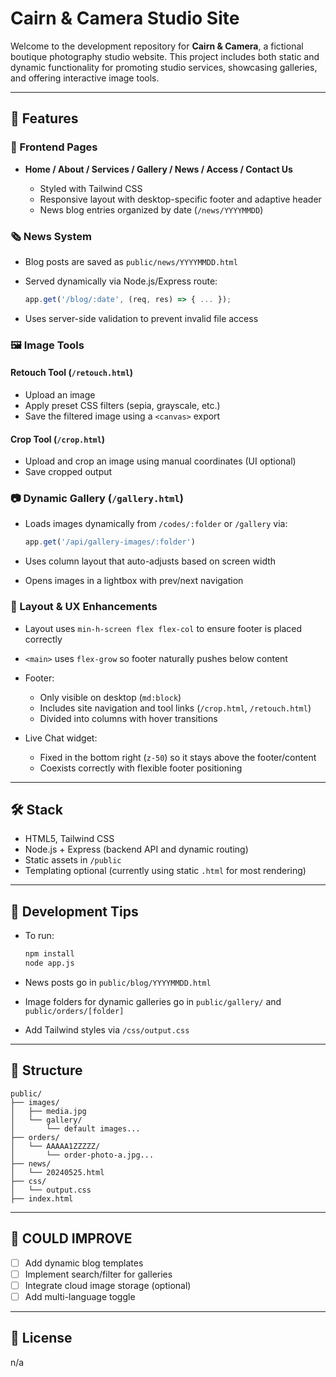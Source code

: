 # Cairn & Camera Studio Site

Welcome to the development repository for **Cairn & Camera**, a fictional boutique photography studio website. This project includes both static and dynamic functionality for promoting studio services, showcasing galleries, and offering interactive image tools.

---

## 🧩 Features

### 📸 Frontend Pages

* **Home / About / Services / Gallery / News / Access / Contact Us**

  * Styled with Tailwind CSS
  * Responsive layout with desktop-specific footer and adaptive header
  * News blog entries organized by date (`/news/YYYYMMDD`)

### 🗞 News System

* Blog posts are saved as `public/news/YYYYMMDD.html`
* Served dynamically via Node.js/Express route:

  ```js
  app.get('/blog/:date', (req, res) => { ... });
  ```
* Uses server-side validation to prevent invalid file access

### 🖼 Image Tools

#### Retouch Tool (`/retouch.html`)

* Upload an image
* Apply preset CSS filters (sepia, grayscale, etc.)
* Save the filtered image using a `<canvas>` export

#### Crop Tool (`/crop.html`)

* Upload and crop an image using manual coordinates (UI optional)
* Save cropped output

### 📷 Dynamic Gallery (`/gallery.html`)

* Loads images dynamically from `/codes/:folder` or `/gallery` via:

  ```js
  app.get('/api/gallery-images/:folder')
  ```
* Uses column layout that auto-adjusts based on screen width
* Opens images in a lightbox with prev/next navigation

### 🧭 Layout & UX Enhancements

* Layout uses `min-h-screen flex flex-col` to ensure footer is placed correctly
* `<main>` uses `flex-grow` so footer naturally pushes below content
* Footer:

  * Only visible on desktop (`md:block`)
  * Includes site navigation and tool links (`/crop.html`, `/retouch.html`)
  * Divided into columns with hover transitions
* Live Chat widget:

  * Fixed in the bottom right (`z-50`) so it stays above the footer/content
  * Coexists correctly with flexible footer positioning

---

## 🛠 Stack

* HTML5, Tailwind CSS
* Node.js + Express (backend API and dynamic routing)
* Static assets in `/public`
* Templating optional (currently using static `.html` for most rendering)

---

## 🔧 Development Tips

* To run:

  ```bash
  npm install
  node app.js
  ```
* News posts go in `public/blog/YYYYMMDD.html`
* Image folders for dynamic galleries go in `public/gallery/` and `public/orders/[folder]`
* Add Tailwind styles via `/css/output.css`

---

## 📁 Structure

```
public/
├── images/
│   ├── media.jpg
│   └── gallery/
│       └── default images...
├── orders/
│   └── AAAAA1ZZZZZ/
│       └── order-photo-a.jpg...
├── news/
│   └── 20240525.html
├── css/
│   └── output.css
├── index.html
```

---

## 📌 COULD IMPROVE

* [ ] Add dynamic blog templates
* [ ] Implement search/filter for galleries
* [ ] Integrate cloud image storage (optional)
* [ ] Add multi-language toggle

---

## 📝 License

n/a
